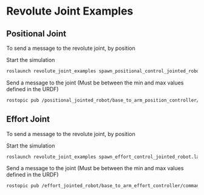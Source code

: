 # Revolute Joint Examples

## Positional Joint

To send a message to the revolute joint, by position

Start the simulation

```bash
roslaunch revolute_joint_examples spawn_positional_control_jointed_robot.launch 
```

Send a message to the joint (Must be between the min and max values defined in the URDF)

```bash
rostopic pub /positional_jointed_robot/base_to_arm_position_controller/command std_msgs/Float64 "data: 1.0"
```

## Effort Joint

To send a message to the revolute joint, by position

Start the simulation

```bash
roslaunch revolute_joint_examples spawn_effort_control_jointed_robot.launch 
```

Send a message to the joint (Must be between the min and max values defined in the URDF)

```bash
rostopic pub /effort_jointed_robot/base_to_arm_effort_controller/command std_msgs/Float64 "data: 1.0"
```
